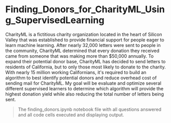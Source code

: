 # Finding_Donors_for_CharityML_Using_SupervisedLearning

CharityML is a fictitious charity organization located in the heart of Silicon Valley that was established to provide financial support for people eager to learn machine learning. After nearly 32,000 letters were sent to people in the community, CharityML determined that every donation they received came from someone that was making more than $50,000 annually. To expand their potential donor base, CharityML has decided to send letters to residents of California, but to only those most likely to donate to the charity. With nearly 15 million working Californians, it's required to build an algorithm to best identify potential donors and reduce overhead cost of sending mail for CharityML. My goal will be evaluate and optimize several different supervised learners to determine which algorithm will provide the highest donation yield while also reducing the total number of letters being sent.

> The finding_donors.ipynb notebook file with all questions answered and all code cells executed and displaying output.
